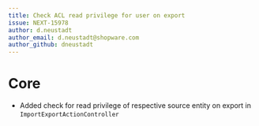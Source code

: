 ```yaml
---
title: Check ACL read privilege for user on export
issue: NEXT-15978
author: d.neustadt
author_email: d.neustadt@shopware.com 
author_github: dneustadt
---
```

# Core
* Added check for read privilege of respective source entity on export in `ImportExportActionController`
